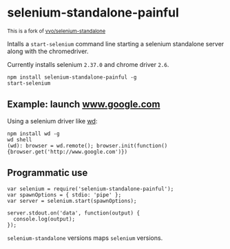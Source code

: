 # selenium-standalone-painful

<sub>This is a fork of [vvo/selenium-standalone](https://github.com/vvo/selenium-standalone)</sub>

Intalls a `start-selenium` command line starting a selenium standalone
server along with the chromedriver.

Currently installs selenium `2.37.0` and chrome driver `2.6`.

```shell
npm install selenium-standalone-painful -g
start-selenium
```

## Example: launch www.google.com

Using a selenium driver like [wd](https://github.com/admc/wd):

```shell
npm install wd -g
wd shell
(wd): browser = wd.remote(); browser.init(function(){browser.get('http://www.google.com')})
```

## Programmatic use

```
var selenium = require('selenium-standalone-painful');
var spawnOptions = { stdio: 'pipe' };
var server = selenium.start(spawnOptions);

server.stdout.on('data', function(output) {
  console.log(output);
});
```

`selenium-standalone` versions maps `selenium` versions.
